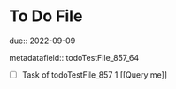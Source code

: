 # To Do File

due:: 2022-09-09

metadatafield:: todoTestFile_857_64

- [ ] Task of todoTestFile_857 1 [[Query me]]
